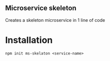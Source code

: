 ## Microservice skeleton

Creates a skeleton microservice in 1 line of code

# Installation
`npm init ms-skelaton <service-name>`
